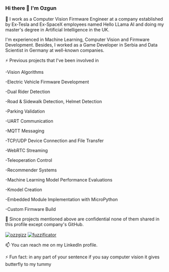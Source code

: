 ### Hi there 👋 I'm Ozgun

🔭 I work as a Computer Vision Firmware Engineer at a company established by Ex-Tesla and Ex-SpaceX employees named Hello LLama AI and doing my master's degree in Artificial Intelligence in the UK.

I'm experienced in Machine Learning, Computer Vision and Firmware Development. Besides, I worked as a Game Developer in Serbia and Data Scientist in Germany at well-known companies.

⚡ Previous projects that I've been involved in

-Vision Algorithms

-Electric Vehicle Firmware Development

-Dual Rider Detection

-Road & Sidewalk Detection, Helmet Detection

-Parking Validation

-UART Communication

-MQTT Messaging

-TCP/UDP Device Connection and File Transfer

-WebRTC Streaming

-Teleoperation Control

-Recommender Systems

-Machine Learning Model Performance Evaluations

-Kmodel Creation

-Embedded Module Implementation with MicroPython

-Custom Firmware Build

💬 Since projects mentioned above are confidential none of them shared in this profile except company's GitHub.

<p align="center">
 
<a href="https://www.linkedin.com/in/ozzgizz/" target="blank"><img align="center" src="https://img.shields.io/badge/-LinkedIn-039BE5?style=for-the-badge&logo=Linkedin&logoColor=white&link=https://www.linkedin.com/in/ozzgizz/" alt="ozzgizz"/></a>
<a href="https://twitter.com/fuzzificator" target="blank"><img align="center" src="https://img.shields.io/badge/-Twitter-A7C0FF?style=for-the-badge&logo=Twitter&logoColor=white&link=https://twitter.com/fuzzificator" alt="fuzzificator"/></a>

</p>

📫 You can reach me on my LinkedIn profile.

⚡ Fun fact: in any part of your sentence if you say computer vision it gives butterfly to my tummy 
<!--
**ozgunceng/ozgunceng** is a ✨ _special_ ✨ repository because its `README.md` (this file) appears on your GitHub profile.

Here are some ideas to get you started:

- 🔭 I’m currently working on ...
- 🌱 I’m currently learning ...
- 👯 I’m looking to collaborate on ...
- 🤔 I’m looking for help with ...
- 💬 Ask me about ...
- 📫 How to reach me: ...
- 😄 Pronouns: ...
- ⚡ Fun fact: ...
-->
